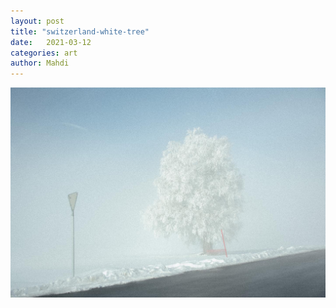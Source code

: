 ```yaml
---
layout: post
title: "switzerland-white-tree"
date:   2021-03-12
categories: art
author: Mahdi
---
```


![boy.](/img/arts/switzerland-white-tree.jpg)
